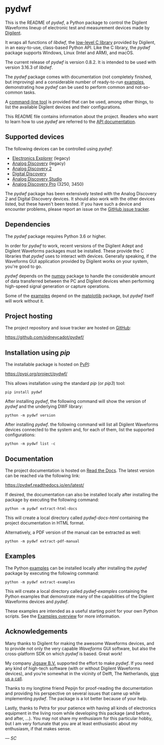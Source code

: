 # pydwf

This is the README of *pydwf*, a Python package to control the Digilent Waveforms lineup of electronic test and measurement devices made by [Digilent](https://store.digilentinc.com/).

It wraps all functions of *libdwf*, the [low-level C library](https://pydwf.readthedocs.io/en/latest/background/C_Library.html) provided by Digilent, in an easy-to-use, class-based Python API. Like the C library, the *pydwf* package supports Windows, Linux (Intel and ARM), and macOS.

The current release of *pydwf* is version 0.8.2.
It is intended to be used with version 3.16.3 of *libdwf*.

The *pydwf* package comes with documentation (not completely finished, but improving) and a considerable number of ready-to-run [examples](https://pydwf.readthedocs.io/en/latest/background/Examples.html), demonstrating how *pydwf* can be used to perform common and not-so-common tasks.

A [command-line tool](https://pydwf.readthedocs.io/en/latest/background/CommandLineTool.html) is provided that can be used, among other things, to list the available Digilent devices and their configurations.

This README file contains information about the project. Readers who want to learn how to use *pydwf* are referred to the [API documentation](https://pydwf.readthedocs.io/en/latest/pydwf_api/index.html).

## Supported devices

The following devices can be controlled using *pydwf*:

* [Electronics Explorer](https://reference.digilentinc.com/test-and-measurement/electronics-explorer/start) (legacy)
* [Analog Discovery](https://reference.digilentinc.com/test-and-measurement/analog-discovery/start) (legacy)
* [Analog Discovery 2](https://reference.digilentinc.com/test-and-measurement/analog-discovery-2/start)
* [Digital Discovery](https://reference.digilentinc.com/test-and-measurement/digital-discovery/start)
* [Analog Discovery Studio](https://reference.digilentinc.com/test-and-measurement/analog-discovery-studio/start)
* [Analog Discovery Pro](https://reference.digilentinc.com/test-and-measurement/analog-discovery-pro-3x50/start) (3250, 3450)

The *pydwf* package has been extensively tested with the Analog Discovery 2 and Digital Discovery devices. It should also work with the other devices listed, but these haven't been tested. If you have such a device and encounter problems, please report an issue on the [GitHub issue tracker](https://github.com/sidneycadot/pydwf/issues>).

## Dependencies

The *pydwf* package requires Python 3.6 or higher.

In order for *pydwf* to work, recent versions of the Digilent Adept and Digilent Waveforms packages must be installed. These provide the C libraries that *pydwf* uses to interact with devices. Generally speaking, if the Waveforms GUI application provided by Digilent works on your system, you're good to go.

*pydwf* depends on the [numpy](https://numpy.org/) package to handle the considerable amount of data transferred between the PC and Digilent devices when performing high-speed signal generation or capture operations.

Some of the [examples](https://pydwf.readthedocs.io/en/latest/background/Examples.html) depend on the [matplotlib](https://matplotlib.org/) package, but *pydwf* itself will work without it.

## Project hosting

The project repository and issue tracker are hosted on [GitHub](https://github.com/):

https://github.com/sidneycadot/pydwf/

## Installation using *pip*

The installable package is hosted on [PyPI](https://pypi.org/):

https://pypi.org/project/pydwf/

This allows installation using the standard *pip* (or *pip3*) tool:

```
pip install pydwf
```

After installing *pydwf*, the following command will show the version of *pydwf* and the underlying DWF library:

```
python -m pydwf version
```

After installing *pydwf*. the following command will list all Digilent Waveforms devices connected to the system and, for each of them, list the supported configurations:

```
python -m pydwf list -c
```

## Documentation

The project documentation is hosted on [Read the Docs](https://readthedocs.org/). The latest version can be reached via the following link:

https://pydwf.readthedocs.io/en/latest/

If desired, the documentation can also be installed locally after installing the package by executing the following command:

```
python -m pydwf extract-html-docs
```

This will create a local directory called *pydwf-docs-html* containing the project documentation in HTML format.

Alternatively, a PDF version of the manual can be extracted as well:

```
python -m pydwf extract-pdf-manual
```

## Examples

The Python [examples](https://pydwf.readthedocs.io/en/latest/background/Examples.html) can be installed locally after installing the *pydwf* package by executing the following command:

```
python -m pydwf extract-examples
```

This will create a local directory called *pydwf-examples* containing the Python examples that demonstrate many of the capabilities of the Digilent Waveforms devices and *pydwf*.

These examples are intended as a useful starting point for your own Python scripts. See the [Examples overview](https://pydwf.readthedocs.io/en/latest/background/Examples.html) for more information.

## Acknowledgements

Many thanks to Digilent for making the awesome Waveforms devices, and to provide not only the very capable *Waveforms* GUI software, but also the cross-platform SDK on which *pydwf* is based. Great work!

My company [Jigsaw B.V.](https://www.jigsaw.nl/) supported the effort to make *pydwf*. If you need any kind of high-tech software (with or without Digilent Waveforms devices), and you’re somewhat in the vicinity of Delft, The Netherlands, [give us a call](https://jigsaw.nl/#Contact).

Thanks to my longtime friend Pepijn for proof-reading the documentation and providing his perspective on several issues that came up while implementing *pydwf*. The package is a lot better because of your help.

Lastly, thanks to Petra for your patience with having all kinds of electronics equipment in the living room while developing this package (and before, and after, …). You may not share my enthusiasm for this particular hobby, but I am very fortunate that you are at least enthusiastic about my enthusiasm, if that makes sense.

*— SC*

